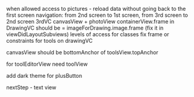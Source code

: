 when allowed access to pictures - reload data without going back to the first screen
navigation: from 2nd screen to 1st screen, from 3rd screen to 2nd screen
3rdVC canvasView + photoView
containerView.frame in DrawingVC should be = imageForDrawing.image.frame (fix it in viewDidLayoutSubviews)
levels of access for classes
fix frame or constraints for tools on drawingVC

canvasView should be bottomAnchor of toolsView.topAnchor

for toolEditorView need toolView

add dark theme for plusButton

nextStep  - text view
